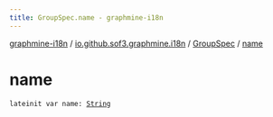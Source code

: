 ```yaml
---
title: GroupSpec.name - graphmine-i18n
---
```


[graphmine-i18n](../../index.html) / [io.github.sof3.graphmine.i18n](../index.html) / [GroupSpec](index.html) / [name](./name.html)

# name

`lateinit var name: `[`String`](https://kotlinlang.org/api/latest/jvm/stdlib/kotlin/-string/index.html)